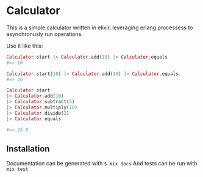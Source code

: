 # Calculator

This is a simple calculator written in elixir, leveraging erlang processess to asynchronusly run
operations.

Use it like this:

```elixir
Calculator.start |> Calculator.add(10) |> Calculator.equals
#=> 10

Calculator.start(10) |> Calculator.add(10) |> Calculator.equals
#=> 20

Calculator.start
|> Calculator.add(10)
|> Calculator.subtract(5)
|> Calculator.multiply(10)
|> Calculator.divide(2)
|> Calculator.equals

#=> 25.0
```

## Installation

Documentation can be generated with `$ mix docs`
And tests can be run with `mix test`
